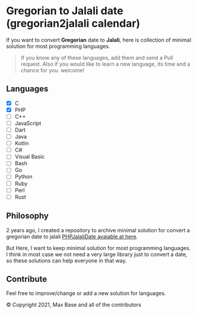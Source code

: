 # Gregorian to Jalali date (gregorian2jalali calendar)

If you want to convert **Gregorian** date to **Jalali**, here is collection of minimal solution for most programming languages.

> If you know any of these languages, add them and send a Pull request.
Also if you would like to learn a new language, its time and a chance for you. welcome!

## Languages

- [x] C
- [x] PHP
- [ ] C++
- [ ] JavaScript
- [ ] Dart
- [ ] Java
- [ ] Kotlin
- [ ] C#
- [ ] Visual Basic
- [ ] Bash
- [ ] Go
- [ ] Python
- [ ] Ruby
- [ ] Perl
- [ ] Rust

## Philosophy

2 years ago, I created a repository to archive minimal solution for convert a gregorian date to jalali [PHPJalaliDate avaiable at here](https://github.com/BaseMax/PHPJalaliDate).

But Here, I want to keep minimal solution for most programming languages.
I think in most case we not need a very large library just to convert a date, so these solutions can help everyone in that way.

## Contribute

Feel free to improve/change or add a new solution for languages.

© Copyright 2021, Max Base and all of the contributors
